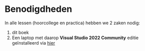 # Benodigdheden

In alle lessen \(hoorcollege en practica\) hebben we 2 zaken nodig:

1. dit boek
2. Een laptop met daarop **Visual Studio 2022 Community** editie geïnstalleerd via [hier](https://visualstudio.microsoft.com/vs/)


